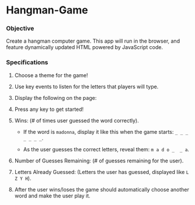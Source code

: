 # Hangman-Game

### Objective
Create a hangman computer game. This app will run in the browser, and feature dynamically updated HTML powered by JavaScript code.

### Specifications

1. Choose a theme for the game! 

2. Use key events to listen for the letters that players will type.

3. Display the following on the page:

4. Press any key to get started!

5. Wins: (# of times user guessed the word correctly).

   * If the word is `madonna`, display it like this when the game starts: `_ _ _ _ _ _ _`.

   * As the user guesses the correct letters, reveal them: `m a d o _  _ a`.

6. Number of Guesses Remaining: (# of guesses remaining for the user).

7. Letters Already Guessed: (Letters the user has guessed, displayed like `L Z Y H`).

8. After the user wins/loses the game should automatically choose another word and make the user play it.
